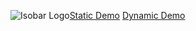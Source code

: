 ![Isobar Logo](/Images/Logo/Isobar_Logo.ico "Isobar Logo")[Static Demo](https://badacorp.github.io/Isobar/)                           [Dynamic Demo](https://badacorp.github.io/Isobar/)

